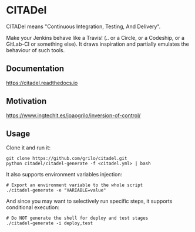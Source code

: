# CITADel

CITADel means "Continuous Integration, Testing, And Delivery".

Make your Jenkins behave like a Travis! (.. or a Circle, or a Codeship, or a
GitLab-CI or something else). It draws inspiration and partially emulates
the behaviour of such tools.

## Documentation
https://citadel.readthedocs.io

## Motivation
https://www.ingtechit.es/joaogrilo/inversion-of-control/

## Usage

Clone it and run it:
```
git clone https://github.com/grilo/citadel.git
python citadel/citadel-generate -f <citadel.yml> | bash
```

It also supports environment variables injection:
```
# Export an environment variable to the whole script
./citadel-generate -e "VARIABLE=value"
```

And since you may want to selectively run specific steps, it supports
conditional execution:
```
# Do NOT generate the shell for deploy and test stages
./citadel-generate -i deploy,test
```
